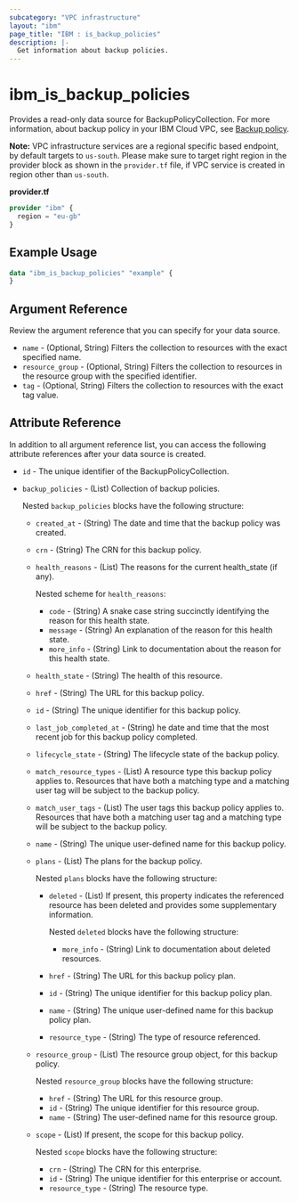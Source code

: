 ```yaml
---
subcategory: "VPC infrastructure"
layout: "ibm"
page_title: "IBM : is_backup_policies"
description: |-
  Get information about backup policies.
---
```


# ibm_is_backup_policies

Provides a read-only data source for BackupPolicyCollection. For more information, about backup policy in your IBM Cloud VPC, see [Backup policy](https://cloud.ibm.com/docs/vpc?topic=vpc-backup-view-policies).

**Note:** 
VPC infrastructure services are a regional specific based endpoint, by default targets to `us-south`. Please make sure to target right region in the provider block as shown in the `provider.tf` file, if VPC service is created in region other than `us-south`.

**provider.tf**

```terraform
provider "ibm" {
  region = "eu-gb"
}
```

## Example Usage

```terraform
data "ibm_is_backup_policies" "example" {
}
```
 
## Argument Reference

Review the argument reference that you can specify for your data source.

- `name` - (Optional, String) Filters the collection to resources with the exact specified name.
- `resource_group` - (Optional, String) Filters the collection to resources in the resource group with the specified identifier.
- `tag` - (Optional, String) Filters the collection to resources with the exact tag value.

## Attribute Reference
In addition to all argument reference list, you can access the following attribute references after your data source is created.

- `id` - The unique identifier of the BackupPolicyCollection.
- `backup_policies` - (List) Collection of backup policies. 
  
  Nested `backup_policies` blocks have the following structure:
  - `created_at` -  (String) The date and time that the backup policy was created.
  - `crn` - (String) The CRN for this backup policy.
  - `health_reasons` - (List) The reasons for the current health_state (if any).

    Nested scheme for `health_reasons`:
    - `code` - (String) A snake case string succinctly identifying the reason for this health state.
    - `message` - (String) An explanation of the reason for this health state.
    - `more_info` - (String) Link to documentation about the reason for this health state.
  - `health_state` - (String) The health of this resource.
  - `href` - (String) The URL for this backup policy.
  - `id` - (String) The unique identifier for this backup policy.
  - `last_job_completed_at` - (String) he date and time that the most recent job for this backup policy completed.
  - `lifecycle_state` - (String) The lifecycle state of the backup policy.
  - `match_resource_types` - (List) A resource type this backup policy applies to. Resources that have both a matching type and a matching user tag will be subject to the backup policy.
  - `match_user_tags` - (List) The user tags this backup policy applies to. Resources that have both a matching user tag and a matching type will be subject to the backup policy.
  - `name` - (String) The unique user-defined name for this backup policy.
  - `plans` - (List) The plans for the backup policy. 
    
      Nested `plans` blocks have the following structure:
      - `deleted` - (List) If present, this property indicates the referenced resource has been deleted and provides some supplementary information.
        
          Nested `deleted` blocks have the following structure: 
          - `more_info` - (String) Link to documentation about deleted resources.
      - `href` - (String) The URL for this backup policy plan.
      - `id` - (String) The unique identifier for this backup policy plan.
      - `name` - (String) The unique user-defined name for this backup policy plan.
      - `resource_type` - (String) The type of resource referenced.
  - `resource_group` - (List) The resource group object, for this backup policy. 
    
    Nested `resource_group` blocks have the following structure:
    - `href` - (String) The URL for this resource group.
    - `id` - (String) The unique identifier for this resource group.
    - `name` - (String) The user-defined name for this resource group.
  - `scope` - (List) If present, the scope for this backup policy.

    Nested `scope` blocks have the following structure:
    - `crn` - (String) The CRN for this enterprise.
    - `id` - (String) The unique identifier for this enterprise or account.
    - `resource_type` - (String) The resource type.



